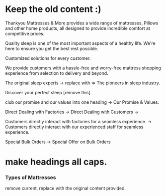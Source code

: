 # Keep the old content :) 


Thankyou Mattresses & More provides a wide range of mattresses, Pillows and other home products, all designed to provide incredible comfort at competitive prices.

Quality sleep is one of the most important aspects of a healthy life. We're here to ensure you get the best rest possible.

Customized solutions for every customer.

We provide customers with a hassle-free and worry-free mattress shopping experience from selection to delivery and beyond.


 The original sleep experts -> replace with => The pioneers in sleep industry.

 Discover your perfect sleep [remove this]


club our promise and our values into one heading -> Our Promise & Values.


 
  Direct Dealing with Factories -> Direct Dealing with Customers ->

  Customers directly interact with factories for a seamless experience.
  -> Customers directly interact with our experienced staff for seamless experience.

  Special Bulk Orders 
  -> Special Offer on Bulk Orders

  # make headings all caps. 


### Types of Mattresses 

remove current, replace with the original content provided. 

### 




